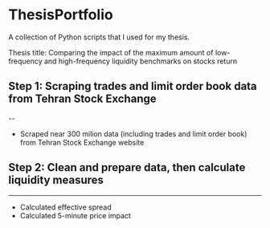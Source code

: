 # ThesisPortfolio
A collection of Python scripts that I used for my thesis.

Thesis title: Comparing the impact of the maximum amount of low-frequency and high-frequency liquidity benchmarks on stocks return

## Step 1: Scraping trades and limit order book data from Tehran Stock Exchange
--
* Scraped near 300 milion data (including trades and limit order book) from Tehran Stock Exchange website
## Step 2: Clean and prepare data, then calculate liquidity measures
---
* Calculated effective spread
* Calculated 5-minute price impact
